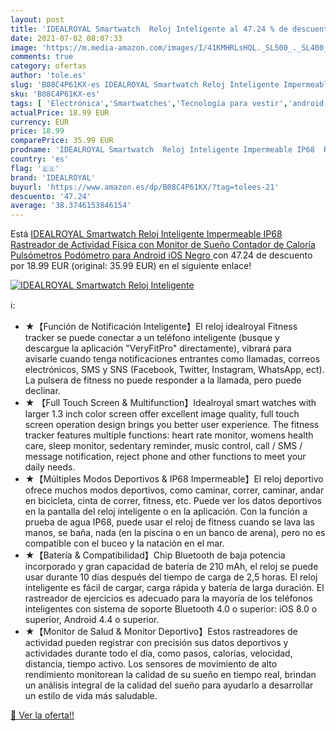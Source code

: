 ```yaml
---
layout: post
title: 'IDEALROYAL Smartwatch  Reloj Inteligente al 47.24 % de descuento'
date: 2021-07-02 08:07:33
image: 'https://m.media-amazon.com/images/I/41KMHRLsHQL._SL500_._SL400_.jpg'
comments: true
category: ofertas
author: 'tole.es'
slug: 'B08C4P61KX-es IDEALROYAL Smartwatch Reloj Inteligente Impermeable IP68...'
sku: 'B08C4P61KX-es'
tags: [ 'Electrónica','Smartwatches','Tecnología para vestir','android','idealroyal', ]
actualPrice: 18.99 EUR
currency: EUR
price: 18.99
comparePrice: 35.99 EUR
prodname: 'IDEALROYAL Smartwatch  Reloj Inteligente Impermeable IP68  Rastreador de Actividad Física con Monitor de Sueño Contador de Caloría Pulsómetros Podómetro para Android iOS  Negro '
country: 'es'
flag: '🇪🇸'
brand: 'IDEALROYAL'
buyurl: 'https://www.amazon.es/dp/B08C4P61KX/?tag=tolees-21'
descuento: '47.24'
average: '38.3746153846154'
---
```


Está [IDEALROYAL Smartwatch  Reloj Inteligente Impermeable IP68  Rastreador de Actividad Física con Monitor de Sueño Contador de Caloría Pulsómetros Podómetro para Android iOS  Negro ](https://www.amazon.es/dp/B08C4P61KX/?tag=tolees-21) con 47.24 de descuento por 18.99 EUR (original: 35.99 EUR) en el siguiente enlace!

[![IDEALROYAL Smartwatch  Reloj Inteligente](https://m.media-amazon.com/images/I/41KMHRLsHQL._SL500_._SL400_.jpg)](https://www.amazon.es/dp/B08C4P61KX/?tag=tolees-21)

ℹ️:

- ★【Función de Notificación Inteligente】El reloj idealroyal Fitness tracker se puede conectar a un teléfono inteligente (busque y descargue la aplicación "VeryFitPro" directamente), vibrará para avisarle cuando tenga notificaciones entrantes como llamadas, correos electrónicos, SMS y SNS (Facebook, Twitter, Instagram, WhatsApp, ect). La pulsera de fitness no puede responder a la llamada, pero puede declinar.
- ★ 【Full Touch Screen & Multifunction】Idealroyal smart watches with larger 1.3 inch color screen offer excellent image quality, full touch screen operation design brings you better user experience. The fitness tracker features multiple functions: heart rate monitor, womens health care, sleep monitor, sedentary reminder, music control, call / SMS / message notification, reject phone and other functions to meet your daily needs.
- ★【Múltiples Modos Deportivos & IP68 Impermeable】El reloj deportivo ofrece muchos modos deportivos, como caminar, correr, caminar, andar en bicicleta, cinta de correr, fitness, etc. Puede ver los datos deportivos en la pantalla del reloj inteligente o en la aplicación. Con la función a prueba de agua IP68, puede usar el reloj de fitness cuando se lava las manos, se baña, nada (en la piscina o en un banco de arena), pero no es compatible con el buceo y la natación en el mar.
- ★【Batería & Compatibilidad】Chip Bluetooth de baja potencia incorporado y gran capacidad de batería de 210 mAh, el reloj se puede usar durante 10 días después del tiempo de carga de 2,5 horas. El reloj inteligente es fácil de cargar, carga rápida y batería de larga duración. El rastreador de ejercicios es adecuado para la mayoría de los teléfonos inteligentes con sistema de soporte Bluetooth 4.0 o superior: iOS 8.0 o superior, Android 4.4 o superior.
- ★【Monitor de Salud & Monitor Deportivo】Estos rastreadores de actividad pueden registrar con precisión sus datos deportivos y actividades durante todo el día, como pasos, calorías, velocidad, distancia, tiempo activo. Los sensores de movimiento de alto rendimiento monitorean la calidad de su sueño en tiempo real, brindan un análisis integral de la calidad del sueño para ayudarlo a desarrollar un estilo de vida más saludable.

[🛒 Ver la oferta!!](https://www.amazon.es/dp/B08C4P61KX/?tag=tolees-21)
